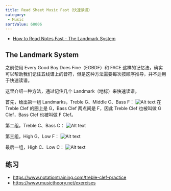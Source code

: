 ```yaml
---
title: Read Sheet Music Fast（快速读谱）
category:
 - Music
sortValue: 60006
---
```


- [How to Read Notes Fast - The Landmark System](https://www.youtube.com/watch?v=jSOU-J9KHbg)

## The Landmark System
之前使用 Every Good Boy Does Fine（EGBDF）和 FACE 这样的记忆法，确实可以帮助我们记住五线谱上的音符，但是这种方法需要每次按顺序推导，并不适用于快速读谱。

这里介绍一种方法，通过记住几个 Landmark（地标）来快速读谱。

首先，给出第一组 Landmarks，Treble G、Middle C、Bass F：
![Alt text](image.png)
在 Treble Clef 的圈上是 G，Bass Clef 两点间是 F，因此 Treble Clef 也被叫做 G Clef，Bass Clef 也被叫做 F Clef。

第二组，Treble C、Bass C：
![Alt text](image-1.png)

第三组，High G、Low F：
![Alt text](image-2.png)

最后一组，High C、Low C：
![Alt text](image-3.png)

## 练习
- <https://www.notationtraining.com/treble-clef-practice>
- <https://www.musictheory.net/exercises>